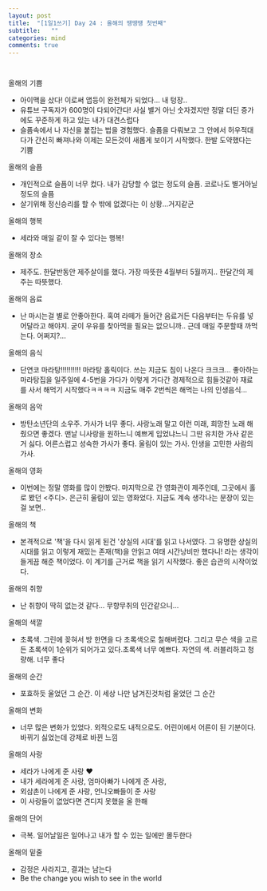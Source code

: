 ```yaml
---
layout: post
title:  "[1일1쓰기] Day 24 : 올해의 땡땡땡 첫번째"
subtitle:   ""
categories: mind
comments: true
---
```




 ` `

올해의 기쁨

* 아이맥을 샀다! 이로써 앱등이 완전체가 되었다... 내 텅장..
* 유튜브 구독자가 600명이 다되어간다! 사실 별거 아닌 숫자겠지만 정말 더딘 증가에도 꾸준하게 하고 있는 내가 대견스럽다
* 슬픔속에서 나 자신을 붙잡는 법을 경험했다. 슬픔을 다뤄보고 그 안에서 허우적대다가 간신히 빠져나와 이제는 모든것이 새롭게 보이기 시작했다. 한발 도약했다는 기쁨

올해의 슬픔

* 개인적으로 슬픔이 너무 컸다. 내가 감당할 수 없는 정도의 슬픔. 코로나도 별거아닐정도의 슬픔
* 살기위해 정신승리를 할 수 밖에 없겠다는 이 상황...거지같군

올해의 행복

* 세라와 매일 같이 잘 수 있다는 행복!

올해의 장소

* 제주도. 한달반동안 제주살이를 했다. 가장 따뜻한 4월부터 5월까지.. 한달간의 제주는 따뜻했다.

올해의 음료

* 난 마시는걸 별로 안좋아한다. 혹여 라떼가 들어간 음료거든 다음부터는 두유를 넣어달라고 해야지. 굳이 우유를 찾아먹을 필요는 없으니까.. 근데 매일 주문할때 까먹는다. 어쩌지?...

올해의 음식

* 단연코 마라탕!!!!!!!!!! 마라탕 홀릭이다. 쓰는 지금도 침이 나온다 크크크... 좋아하는 마라탕집을 일주일에 4-5번을 가다가 이렇게 가다간 경제적으로 힘들것같아 재료를 사서 해먹기 시작했다ㅋㅋㅋㅋ 지금도 매주 2번씩은 해먹는 나의 인생음식... 

올해의 음악

* 방탄소년단의 소우주. 가사가 너무 좋다. 사랑노래 말고 이런 미래, 희망찬 노래 해줬으면 좋겠다. 맨날 니사랑을 원하느니 예쁘게 입었냐느니 그딴 유치한 가사 같은거 싫다. 어른스럽고 성숙한 가사가 좋다. 울림이 있는 가사. 인생을 고민한 사람의 가사.

올해의 영화

* 이번에는 정말 영화를 많이 안봤다. 마지막으로 간 영화관이 제주인데, 그곳에서 홀로 봤던 <주디>. 은근히 울림이 있는 영화었다. 지금도 계속 생각나는 문장이 있는걸 보면.. 

올해의 책

* 본격적으로 '책'을 다시 읽게 된건 '상실의 시대'를 읽고 나서였다. 그 유명한 상실의 시대를 읽고 이렇게 재밌는 존재(책)을 안읽고 여태 시간낭비만 했다니! 라는 생각이 들게끔 해준 책이었다. 이 계기를 근거로 책을 읽기 시작했다. 좋은 습관의 시작이었다.

올해의 취향

* 난 취향이 딱히 없는것 같다... 무향무취의 인간같으니...

올해의 색깔

* 초록색. 그린에 꽂혀서 방 한면을 다 초록색으로 칠해버렸다. 그리고 무슨 색을 고르든 초록색이 1순위가 되어가고 있다.초록색 너무 예쁘다. 자연의 색. 러블리하고 청량해. 너무 좋다

올해의 순간

* 포효하듯 울었던 그 순간. 이 세상 나만 남겨진것처럼 울었던 그 순간

올해의 변화

* 너무 많은 변화가 있었다. 외적으로도 내적으로도. 어린이에서 어른이 된 기분이다. 바뀌기 싫었는데 강제로 바뀐 느낌

올해의 사랑

* 세라가 나에게 준 사랑 ❤️ 
* 내가 세라에게 준 사랑, 엄마아빠가 나에게 준 사랑, 
* 외삼촌이 나에게 준 사랑, 언니오빠들이 준 사랑
* 이 사랑들이 없었다면 견디지 못했을 올 한해

올해의 단어

* 극복. 일어날일은 일어나고 내가 할 수 있는 일에만 몰두한다

올해의 밑줄

* 감정은 사라지고, 결과는 남는다
* Be the change you wish to see in the world









